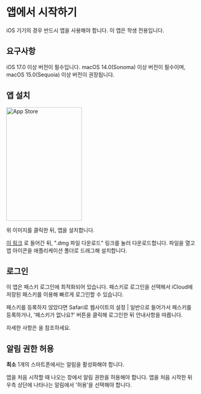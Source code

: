 # 앱에서 시작하기
iOS 기기의 경우 반드시 앱을 사용해야 합니다.
<warning>
이 앱은 학생 전용입니다.
</warning>

## 요구사항

<tabs group="os">
<tab title="iOS" group-key="ios">
iOS 17.0 이상 버전이 필수입니다.
</tab>
<tab title="macOS" group-key="macos">
macOS 14.0(Sonoma) 이상 버전이 필수이며, macOS 15.0(Sequoia) 이상 버전이 권장됩니다.
</tab>
</tabs>

## 앱 설치
<tabs group="os">
<tab title="iOS" group-key="ios">
<a href="https://apps.apple.com/app/대전과학고등학교/id6651842648">
<img alt="App Store" width="200" height="300" style="block" src="appstore_banner.svg" />
</a>
<p>
위 이미지를 클릭한 뒤, 앱을 설치합니다.
</p>
</tab>
<tab title="macOS" group-key="macos">
<a href="https://www.dshs.app/appleapps">이 링크</a> 로 들어간 뒤, ".dmg 파일 다운로드" 링크를 눌러 다운로드합니다. 파일을 열고 앱 아이콘을 애플리케이션 폴더로 드래그해 설치합니다.
</tab>
</tabs>

## 로그인

이 앱은 패스키 로그인에 최적화되어 있습니다. 패스키로 로그인을 선택해서 iCloud에 저장된 패스키를 이용해 빠르게 로그인할 수 있습니다.

패스키를 등록하지 않았다면 Safari로 웹사이트의 <ui-path>설정 | 일반</ui-path>으로 들어가서 패스키를 등록하거나, '패스키가 없나요?' 버튼을 클릭해 로그인한 뒤 안내사항을 따릅니다.

자세한 사항은 [](login.md)을 참조하세요.

## 알림 권한 허용
**최소** 1개의 스마트폰에서는 알림을 활성화해야 합니다.

<tabs group="os">
<tab title="iOS" group-key="ios">
앱을 처음 시작할 때 나오는 창에서 알림 권한을 허용해야 합니다. 
</tab>
<tab title="macOS" group-key="macos">
앱을 처음 시작한 뒤 우측 상단에 나타나는 알림에서 '허용'을 선택해야 합니다.
</tab>
</tabs>



